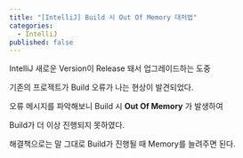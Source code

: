 ```yaml
---
title: "[IntelliJ] Build 시 Out Of Memory 대처법"
categories:
  - IntelliJ
published: false
---
```


IntelliJ 새로운 Version이 Release 돼서 업그레이드하는 도중

기존의 프로젝트가 Build 오류가 나는 현상이 발견되었다.

오류 메시지를 파악해보니 Build 시 **Out Of Memory** 가 발생하여

Build가 더 이상 진행되지 못하였다.

해결책으로는 말 그대로 Build가 진행될 때 Memory를 늘려주면 된다.
